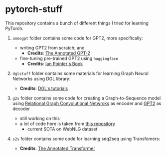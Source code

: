 # pytorch-stuff
This repository contains a bunch of different things I tried for learning PyTorch.

1. `annogpt` folder contains some code for GPT2, more specifically:
    - writing GPT2 from scratch; and
        - **Credits**: [The Annotated GPT-2](https://amaarora.github.io/2020/02/18/annotatedGPT2.html)
    - fine-tuning pre-trained GPT2 using `huggingface`
        - **Credits**: [Ian Pointer's Book](https://snappishproductions.com/blog/2020/03/01/chapter-9.5-text-generation-with-gpt-2-and-only-pytorch.html.html)

2. `dglstuff` folder contains some materials for learning Graph Neural Networks using DGL library:
    - **Credits**: [DGL's tutorials](https://docs.dgl.ai/en/0.4.x/tutorials/basics/1_first.html)

3. `g2s` folder contains some code for creating a Graph-to-Sequence model using [Relational Graph Convolutional Netwroks](https://docs.dgl.ai/en/0.4.x/tutorials/models/1_gnn/4_rgcn.html) as encoder and [GPT2](https://amaarora.github.io/2020/02/18/annotatedGPT2.html) as decoder
    - still working on this
    - a lot of code here is taken from [this repository](https://github.com/zhaochaocs/DualEnc/)
        - current SOTA on WebNLG dataset

4. `s2s` folder contains some code for learning seq2seq using Transfomers:
    - **Credits**: [The Annotated Transformer](https://nlp.seas.harvard.edu/2018/04/03/attention.html)
